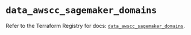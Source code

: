 # `data_awscc_sagemaker_domains`

Refer to the Terraform Registry for docs: [`data_awscc_sagemaker_domains`](https://registry.terraform.io/providers/hashicorp/awscc/0.70.0/docs/data-sources/sagemaker_domains).
